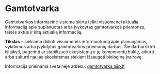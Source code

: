 # Gamtotvarka

Gamtotvarkos informacinė sistema skirta teikti visuomenei aktualią informaciją apie suplanuotas arba įvykdytas gamtotvarkos priemones, teisės aktus ir kitą aktualią informaciją.

**Tikslas** – siekiama didinti visuomenės informuotumą apie planuojamus, vykdomus arba įvykdytus gamtotvarkos priemonių darbus. Šie darbai skirti išlaikyti, pagerinti ar stabilizuoti ekosistemų ir jų komponentų būklę, atkurti arba sukurti naujas ekosistemas siekiant išsaugoti biologinę įvairovę.

Informacija prieinama svetainėje adresu: [gamtotvarka.biip.lt](https://gamtotvarka.biip.lt)
